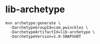 # lib-archetype

```shell
mvn archetype:generate \
  -DarchetypeGroupId=com.pwinckles \
  -DarchetypeArtifactId=lib-archetype \
  -DarchetypeVersion=1.0-SNAPSHOT
```
